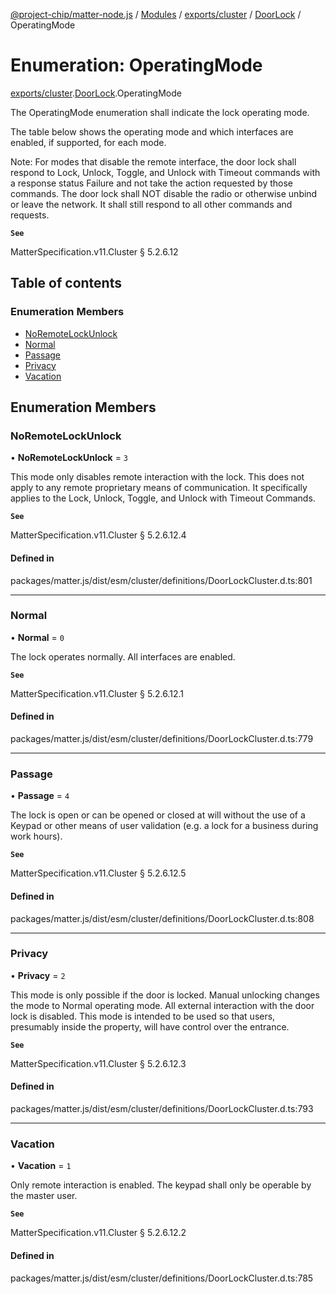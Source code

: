[@project-chip/matter-node.js](../README.md) / [Modules](../modules.md) / [exports/cluster](../modules/exports_cluster.md) / [DoorLock](../modules/exports_cluster.DoorLock.md) / OperatingMode

# Enumeration: OperatingMode

[exports/cluster](../modules/exports_cluster.md).[DoorLock](../modules/exports_cluster.DoorLock.md).OperatingMode

The OperatingMode enumeration shall indicate the lock operating mode.

The table below shows the operating mode and which interfaces are enabled, if supported, for each mode.

Note: For modes that disable the remote interface, the door lock shall respond to Lock, Unlock, Toggle, and
Unlock with Timeout commands with a response status Failure and not take the action requested by those commands.
The door lock shall NOT disable the radio or otherwise unbind or leave the network. It shall still respond to
all other commands and requests.

**`See`**

MatterSpecification.v11.Cluster § 5.2.6.12

## Table of contents

### Enumeration Members

- [NoRemoteLockUnlock](exports_cluster.DoorLock.OperatingMode.md#noremotelockunlock)
- [Normal](exports_cluster.DoorLock.OperatingMode.md#normal)
- [Passage](exports_cluster.DoorLock.OperatingMode.md#passage)
- [Privacy](exports_cluster.DoorLock.OperatingMode.md#privacy)
- [Vacation](exports_cluster.DoorLock.OperatingMode.md#vacation)

## Enumeration Members

### NoRemoteLockUnlock

• **NoRemoteLockUnlock** = ``3``

This mode only disables remote interaction with the lock. This does not apply to any remote proprietary
means of communication. It specifically applies to the Lock, Unlock, Toggle, and Unlock with Timeout
Commands.

**`See`**

MatterSpecification.v11.Cluster § 5.2.6.12.4

#### Defined in

packages/matter.js/dist/esm/cluster/definitions/DoorLockCluster.d.ts:801

___

### Normal

• **Normal** = ``0``

The lock operates normally. All interfaces are enabled.

**`See`**

MatterSpecification.v11.Cluster § 5.2.6.12.1

#### Defined in

packages/matter.js/dist/esm/cluster/definitions/DoorLockCluster.d.ts:779

___

### Passage

• **Passage** = ``4``

The lock is open or can be opened or closed at will without the use of a Keypad or other means of user
validation (e.g. a lock for a business during work hours).

**`See`**

MatterSpecification.v11.Cluster § 5.2.6.12.5

#### Defined in

packages/matter.js/dist/esm/cluster/definitions/DoorLockCluster.d.ts:808

___

### Privacy

• **Privacy** = ``2``

This mode is only possible if the door is locked. Manual unlocking changes the mode to Normal operating
mode. All external interaction with the door lock is disabled. This mode is intended to be used so that
users, presumably inside the property, will have control over the entrance.

**`See`**

MatterSpecification.v11.Cluster § 5.2.6.12.3

#### Defined in

packages/matter.js/dist/esm/cluster/definitions/DoorLockCluster.d.ts:793

___

### Vacation

• **Vacation** = ``1``

Only remote interaction is enabled. The keypad shall only be operable by the master user.

**`See`**

MatterSpecification.v11.Cluster § 5.2.6.12.2

#### Defined in

packages/matter.js/dist/esm/cluster/definitions/DoorLockCluster.d.ts:785
